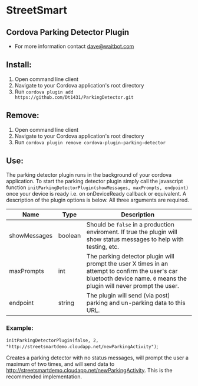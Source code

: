 StreetSmart
========================

Cordova Parking Detector Plugin
----------------
  
   - For more information contact dave@waitbot.com
        
  ## Install:
  
  1. Open command line client
  2. Navigate to your Cordova application's root directory
  3. Run `cordova plugin add https://github.com/Dt1431/ParkingDetector.git`
  
  ## Remove:
  
  1. Open command line client
  2. Navigate to your Cordova application's root directory
  3. Run `cordova plugin remove cordova-plugin-parking-detector`
   
  ## Use:
  The parking detector plugin runs in the background of your cordova application. To start the parking detector plugin simply call the javascript function `initParkingDetectorPlugin(showMessages, maxPrompts, endpoint)` once your device is ready i.e. on onDeviceReady callback or equivalent. A description of the plugin options is below. All three arguments are required.
  
  | Name | Type |  Description |
  |----------|-------------|------|
  | showMessages |  boolean | Should be `false` in a production enviroment. If true the plugin will show status messages to help with testing, etc. |
  | maxPrompts |    int   | The parking detector plugin will prompt the user X times in an attempt to confirm the user's car bluetooth device name. `0` means the plugin will never prompt the user. |
  | endpoint | string | The plugin will send (via post) parking and un-parking data to this URL.|

  ### Example:
  `initParkingDetectorPlugin(false, 2, "http://streetsmartdemo.cloudapp.net/newParkingActivity")`;

  Creates a parking detector with no status messages, will prompt the user a maximum of two times, and will send data to http://streetsmartdemo.cloudapp.net/newParkingActivity. This is the recommended implementation.




